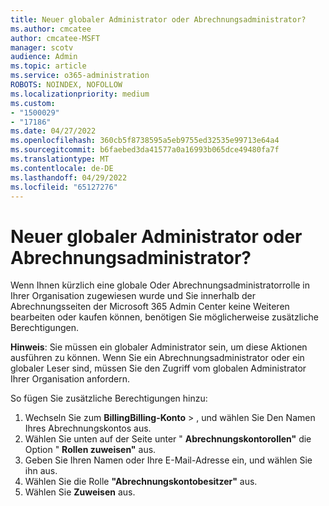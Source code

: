 ```yaml
---
title: Neuer globaler Administrator oder Abrechnungsadministrator?
ms.author: cmcatee
author: cmcatee-MSFT
manager: scotv
audience: Admin
ms.topic: article
ms.service: o365-administration
ROBOTS: NOINDEX, NOFOLLOW
ms.localizationpriority: medium
ms.custom:
- "1500029"
- "17186"
ms.date: 04/27/2022
ms.openlocfilehash: 360cb5f8738595a5eb9755ed32535e99713e64a4
ms.sourcegitcommit: b6faebed3da41577a0a16993b065dce49480fa7f
ms.translationtype: MT
ms.contentlocale: de-DE
ms.lasthandoff: 04/29/2022
ms.locfileid: "65127276"
---
```

# <a name="new-global-or-billing-administrator"></a>Neuer globaler Administrator oder Abrechnungsadministrator?

Wenn Ihnen kürzlich eine globale Oder Abrechnungsadministratorrolle in Ihrer Organisation zugewiesen wurde und Sie innerhalb der Abrechnungsseiten der Microsoft 365 Admin Center keine Weiteren bearbeiten oder kaufen können, benötigen Sie möglicherweise zusätzliche Berechtigungen.

**Hinweis**: Sie müssen ein globaler Administrator sein, um diese Aktionen ausführen zu können. Wenn Sie ein Abrechnungsadministrator oder ein globaler Leser sind, müssen Sie den Zugriff vom globalen Administrator Ihrer Organisation anfordern.

So fügen Sie zusätzliche Berechtigungen hinzu:

1. Wechseln Sie zum **BillingBilling-Konto** > , und wählen Sie Den Namen Ihres Abrechnungskontos aus.
2. Wählen Sie unten auf der Seite unter " **Abrechnungskontorollen"** die Option " **Rollen zuweisen"** aus.
3. Geben Sie Ihren Namen oder Ihre E-Mail-Adresse ein, und wählen Sie ihn aus.
4. Wählen Sie die Rolle **"Abrechnungskontobesitzer"** aus.
5. Wählen Sie **Zuweisen** aus.
